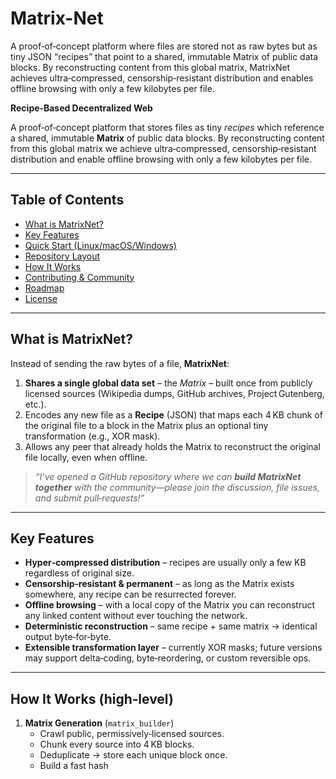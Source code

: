 # Matrix-Net
A proof‑of‑concept platform where files are stored not as raw bytes but as tiny JSON “recipes” that point to a shared, immutable Matrix of public data blocks. By reconstructing content from this global matrix, MatrixNet achieves ultra‑compressed, censorship‑resistant distribution and enables offline browsing with only a few kilobytes per file.

**Recipe‑Based Decentralized Web**

A proof‑of‑concept platform that stores files as tiny *recipes* which reference a shared, immutable **Matrix** of public data blocks. By reconstructing content from this global matrix we achieve ultra‑compressed, censorship‑resistant distribution and enable offline browsing with only a few kilobytes per file.

---  

## Table of Contents
- [What is MatrixNet?](#what-is-matrixnet)
- [Key Features](#key-features)
- [Quick Start (Linux/macOS/Windows)](#quick-start)
- [Repository Layout](#repository-layout)
- [How It Works](#how-it-works)
- [Contributing & Community](#contributing--community)
- [Roadmap](#roadmap)
- [License](#license)

---  

## What is MatrixNet?

Instead of sending the raw bytes of a file, **MatrixNet**:

1. **Shares a single global data set** – the *Matrix* – built once from publicly licensed sources (Wikipedia dumps, GitHub archives, Project Gutenberg, etc.).  
2. Encodes any new file as a **Recipe** (JSON) that maps each 4 KB chunk of the original file to a block in the Matrix plus an optional tiny transformation (e.g., XOR mask).  
3. Allows any peer that already holds the Matrix to reconstruct the original file locally, even when offline.

> *“I’ve opened a GitHub repository where we can **build MatrixNet together** with the community—please join the discussion, file issues, and submit pull‑requests!”*  

---  

## Key Features

- **Hyper‑compressed distribution** – recipes are usually only a few KB regardless of original size.  
- **Censorship‑resistant & permanent** – as long as the Matrix exists somewhere, any recipe can be resurrected forever.  
- **Offline browsing** – with a local copy of the Matrix you can reconstruct any linked content without ever touching the network.  
- **Deterministic reconstruction** – same recipe + same matrix → identical output byte‑for‑byte.  
- **Extensible transformation layer** – currently XOR masks; future versions may support delta‑coding, byte‑reordering, or custom reversible ops.  

---  


## How It Works (high‑level)

1. **Matrix Generation** (`matrix_builder`)  
   - Crawl public, permissively‑licensed sources.  
   - Chunk every source into 4 KB blocks.  
   - Deduplicate → store each unique block once.  
   - Build a fast hash
